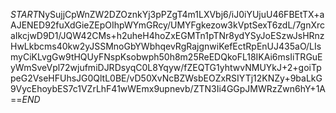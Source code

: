 $START$NySujjCpWnZW2DZOznkYj3pPZgT4m1LXVbj6/iJ0iYUjuU46FBEtTX+aAJENED92fuXdGieZEpOIhpWYmGRcy/UMYFgkezow3kVptSexT6zdL/7gnXrcaIkcjwD9D1/JQW42CMs+h2uheH4hoZxEGMTn1pTNr8ydYSyJoESzwJsHRnzHwLkbcms40kw2yJSSMnoGbYWbhqevRgRajgnwiKefEctRpEnUJ435aO/LIsmyCiKLvgGw9tHQUyFNspKsobwph50h8m25ReEDQkoFL18IKAi6msIiTRGuEyWmSveVpl72wjufmiDJRDsyqC0L8Yqyw/fZEQTG1yhtwvNMUYkJ+2+goiTppeG2VseHFUhsJG0QltL0BE/vD50XvNcBZWsbEOZxRSIYTj12KNZy+9baLkG9VycEhoybES7c1VZrLhF41wWEmx9upnevb/ZTN3Ii4GGpJMWRzZwn6hY+1A==$END$